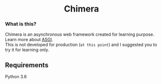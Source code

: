 <h1 align="center">Chimera</h1>  

### What is this?

Chimera is an asynchronous web framework created for learning purpose. Learn more about <a href="https://asgi.readthedocs.io/en/latest/">ASGI</a>.  
This is not developed for production (`at this point`) and I suggested you to try it for learning only.  

## Requirements

Python 3.6
